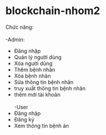 ﻿# blockchain-nhom2
Chức năng:
<br></br>
-Admin:
+ Đăng nhập
+ Quản lý người dùng
+ Xóa người dùng
+ Thêm bệnh nhân
+ Xóa bệnh nhân
+ Sửa thông tin bệnh nhân
+ truy xuất thông tin bệnh nhân
+ thêm mới tài khoản
<br></br>
-User
+ Đăng nhập
+ Đăng ký
+ Xem thông tin bệnh án
